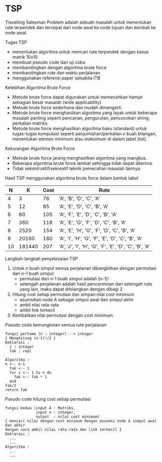 # TSP

Travelling Salesman Problem adalah sebuah masalah untuk menentukan rute terpendek dan tercepat dari node awal ke node tujuan dan kembali ke node awal.

Tugas TSP
  - menentukan algoritma untuk mencari rute terpendek dengan kasus matrik 10x10
  - membuat pseudo code dan uji coba 
  - membandingkan dengan algoritma brute force 
  - membandingkan rute dan waktu perjalanan
  - menggunakan referensi paper salsabila ITB

Kelebihan Algoritma Brute Force
  - Metode brute force dapat digunakan untuk memecahkan hampir sebagian besar masalah (wide applicability).
  - Metode brute force sederhana dan mudah dimengerti.
  - Metode brute force menghasilkan algoritma yang layak untuk beberapa masalah penting seperti pencarian, pengurutan, pencocokan string, perkalian matriks.
  - Metode brute force menghasilkan algoritma baku (standard) untuk tugas-tugas komputasi seperti penjumlahan/perkalian n buah bilangan, menentukan elemen minimum atau maksimum di dalam tabel (list).

Kekurangan Algoritma Brute Force
  - Metode brute force jarang menghasilkan algoritma yang mangkus.
  - Beberapa algoritma brute force lambat sehingga tidak dapat diterima.
  - Tidak sekontruktif/sekreatif teknik pemecahan masalah lainnya.

Hasil TSP menggunakan algoritma brute force dalam bentuk tabel

|N    |K      |Cost   |Rute                                                 |   
|-----|-------|-------|-----------------------------------------------------|
|4    |3      |76     |'A', 'B', 'D', 'C', 'A'                              |   
|5    |12     |85     |'A', 'E', 'D', 'C', 'B', 'A'                         |   
|6    |60     |105    |'A', 'F', 'E', 'D', 'C', 'B', 'A'                    |   
|7    |360    |118    |'A', 'E', 'G', 'F', 'D', 'C', 'B', 'A'               |   
|8    |2520   |154    |'A', 'E', 'H', 'G', 'F', 'D', 'C', 'B', 'A'          |  
|9    |20160  |180    |'A', 'I', 'H', 'G', 'F', 'E', 'D', 'C', 'B', 'A'     |  
|10   |181440 |207    |'A', 'J', 'I', 'H', 'G', 'F', 'E', 'D', 'C', 'B', 'A'|  

Langkah-langkah penyelesaian TSP
  1. Untuk n buah simpul semua perjalanan dibangkitkan dengan permutasi dari n-1 buah simpul.
      - permutasi dari n-1 buah simpul adalah (n-1)!
      - setengah perjalanan adalah hasil pencerminan dari setengah rute yang lain, maka dapat dihilangkan dengan dibagi 2
  2. Hitung cost setiap permutasi dan simpan nilai cost minimum
      - asumsikan node A sebagai simpul awal dan simpul akhir
      - ambil nilai rata-rata
      - ambil link terkecil
  3. Kembalikan nilai permutasi dengan cost minimum
      
Pseudo code kemungkinan semua rute perjalanan
```
fungsi pertama (n : integer) --> integer
{ Menghitung (n-1)!/2 }
Deklarasi :
  i : integer
  fak : real
  
Algoritma :
n <-- n-1
  fak <-- 1
  for i <-- 1 to n do
    fak <-- fak * 1
  end
fak/2  
return fak
```

Pseudo code hitung cost setiap permutasi
```
fungsi kedua (input A : Matriks,
              input n : integer,
              output  : nilai cost minimum)
{ mencari nilai dengan cost minimum dengan asusmsi node A simpul awal dan akhir 
dengan cara ambil nilai rata-rata dan link terkecil }
Deklarasi :
  ...
  ...
Algoritma :
  ...
  ...
```
